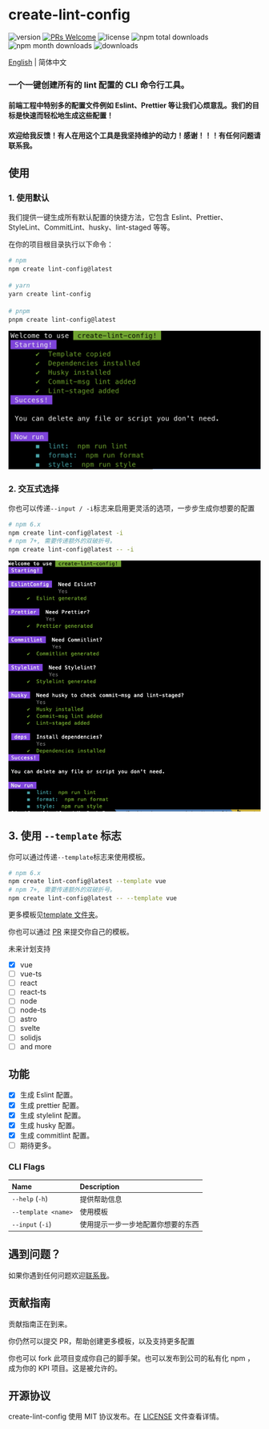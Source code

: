 # create-lint-config

![version](https://img.shields.io/npm/v/create-lint-config)
[![PRs Welcome](https://img.shields.io/badge/PRs-welcome-brightgreen.svg)](https://github.com/liruifengv/create-lint-config/pulls)
![license](https://img.shields.io/npm/l/create-lint-config)
![npm total downloads](https://img.shields.io/npm/dt/create-lint-config.svg)
![npm month downloads](https://img.shields.io/npm/dm/create-lint-config.svg)
![downloads](https://img.shields.io/npm/dw/create-lint-config)

[English](<(./README.md)>) | 简体中文

### 一个一键创建所有的 lint 配置的 CLI 命令行工具。

#### 前端工程中特别多的配置文件例如 Eslint、Prettier 等让我们心烦意乱。我们的目标是快速而轻松地生成这些配置！

#### 欢迎给我反馈！有人在用这个工具是我坚持维护的动力！感谢！！！有任何问题请联系我。
## 使用

### 1. 使用默认

我们提供一键生成所有默认配置的快捷方法，它包含 Eslint、Prettier、StyleLint、CommitLint、husky、lint-staged 等等。

在你的项目根目录执行以下命令：

```bash
# npm
npm create lint-config@latest

# yarn
yarn create lint-config

# pnpm
pnpm create lint-config@latest
```

![screenshot](screenshot.png)

### 2. 交互式选择

你也可以传递`--input / -i`标志来启用更灵活的选项，一步步生成你想要的配置

```bash
# npm 6.x
npm create lint-config@latest -i
# npm 7+, 需要传递额外的双破折号。
npm create lint-config@latest -- -i
```

![screenshot-i](screenshot-i.png)

## 3. 使用 `--template` 标志

你可以通过传递`--template`标志来使用模板。

```bash
# npm 6.x
npm create lint-config@latest --template vue
# npm 7+, 需要传递额外的双破折号。
npm create lint-config@latest -- --template vue
```

更多模板见[template 文件夹](https://github.com/liruifengv/create-lint-config/tree/main/template)。

你也可以通过 [PR](https://github.com/liruifengv/create-lint-config/pulls) 来提交你自己的模板。

未来计划支持

- [x] vue
- [ ] vue-ts
- [ ] react
- [ ] react-ts
- [ ] node
- [ ] node-ts
- [ ] astro
- [ ] svelte
- [ ] solidjs
- [ ] and more

## 功能

- [x] 生成 Eslint 配置。
- [x] 生成 prettier 配置。
- [x] 生成 stylelint 配置。
- [x] 生成 husky 配置。
- [x] 生成 commitlint 配置。
- [ ] 期待更多。

### CLI Flags

| Name                | Description                        |
| :------------------ | :--------------------------------- |
| `--help` (`-h`)     | 提供帮助信息                       |
| `--template <name>` | 使用模板                           |
| `--input` (`-i`)    | 使用提示一步一步地配置你想要的东西 |

## 遇到问题？

如果你遇到任何问题欢迎[联系我](https://github.com/liruifengv/create-lint-config/issues)。

## 贡献指南

贡献指南正在到来。

你仍然可以提交 PR，帮助创建更多模板，以及支持更多配置

你也可以 fork 此项目变成你自己的脚手架。也可以发布到公司的私有化 npm ，成为你的 KPI 项目。这是被允许的。

## 开源协议

create-lint-config 使用 MIT 协议发布。在 [LICENSE](./LICENSE) 文件查看详情。
